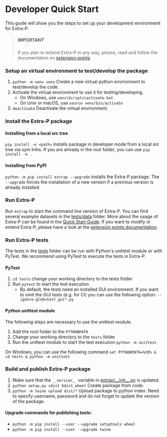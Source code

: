 Developer Quick Start
=====================
This guide will show you the steps to set up your development environment for Extra-P.

> ##### IMPORTANT
> If you plan to extend Extra-P in any way, please, read and follow the documentation on [extension points](extension-points.md).

### Setup an virtual environment to test/develop the package

1. `python -m venv venv` Create a new virtual python environment to test/develop the code.
2. Activate the virtual environment to use it for testing/developing.
    * On Windows, use `venv\Scripts\activate.bat`
    * On Unix or macOS, use `source venv/bin/activate`
3. `deactivate` Deactivate the virtual environment.

### Install the Extra-P package

#### Installing from a local src tree

`pip install -e <path>` installs package in developer mode from a local src tree via sym links. If you are already in
the root folder, you can use `pip install -e .`

#### Installing from PyPI

`python -m pip install extrap --upgrade` installs the Extra-P package. The `--upgrade` forces the installation of a new
version if a previous version is already installed.

### Run Extra-P

Run `extrap` to start the command line version of Extra-P. You can find several example datasets in
the [tests/data](../tests/data) folder. More about the usage of Extra-P can be found in
the [Quick Start Guide](quick-start.md). If you want to modify or extend Extra-P, please have a look at
the [extension points documentation](extension-points.md).

### Run Extra-P tests

The tests in the [tests](../tests) folder can be run with Python's unittest module or with PyTest. We recommend using
PyTest to execute the tests in Extra-P.

#### PyTest

1. `cd tests` change your working directory to the tests folder
2. Run `pytest` to start the test execution
    * By default, the tests need an installed GUI environment. If you want to omit the GUI tests (e.g. for CI) you can
      use the following option: `--ignore-glob=test_gui*.py`

#### Python unittest module

The following steps are necessary to use the unittest module.

1. Add the root folder to the `PYTHONPATH`
2. Change your working directory to the `tests` folder
3. Run the unittest module to start the test execution `python -m unittest`

On Windows, you can use the following command `set PYTHONPATH=%CD% & cd tests & python -m unittest`

### Build and publish Extra-P package

1. Make sure that the `__version__` variable in [extrap/\_\_init\_\_.py](../extrap/__init__.py) is updated.
2. `python setup.py sdist bdist_wheel` Create package from code.
3. `python -m twine upload dist/*` Upload package to python index. Need to specify username, password and do not forget
   to update the version of the package.

#### Upgrade commands for publishing tools:

* `python -m pip install --user --upgrade setuptools wheel`
* `python -m pip install --user --upgrade twine`
